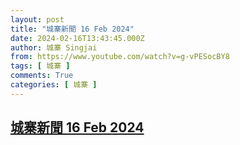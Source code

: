 ```yaml
---
layout: post
title: "城寨新聞 16 Feb 2024"
date: 2024-02-16T13:43:45.000Z
author: 城寨 Singjai
from: https://www.youtube.com/watch?v=g-vPESocBY8
tags: [ 城寨 ]
comments: True
categories: [ 城寨 ]
---
```

<!--1708091025000-->
[城寨新聞 16 Feb 2024](https://www.youtube.com/watch?v=g-vPESocBY8)
------

<div>

</div>
